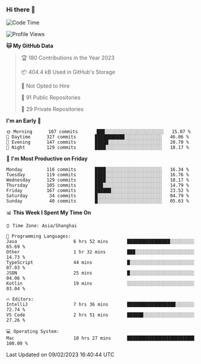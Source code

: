 ### Hi there 👋

<!--
**qbosen/qbosen** is a ✨ _special_ ✨ repository because its `README.md` (this file) appears on your GitHub profile.

Here are some ideas to get you started:

- 🔭 I’m currently working on ...
- 🌱 I’m currently learning ...
- 👯 I’m looking to collaborate on ...
- 🤔 I’m looking for help with ...
- 💬 Ask me about ...
- 📫 How to reach me: ...
- 😄 Pronouns: ...
- ⚡ Fun fact: ...
-->

<!--START_SECTION:waka-->
![Code Time](http://img.shields.io/badge/Code%20Time-1%2C159%20hrs%2043%20mins-blue)

![Profile Views](http://img.shields.io/badge/Profile%20Views-0-blue)

**🐱 My GitHub Data** 

> 🏆 180 Contributions in the Year 2023
 > 
> 📦 404.4 kB Used in GitHub's Storage 
 > 
> 🚫 Not Opted to Hire
 > 
> 📜 91 Public Repositories 
 > 
> 🔑 29 Private Repositories  
 > 
**I'm an Early 🐤** 

```text
🌞 Morning      107 commits       ███░░░░░░░░░░░░░░░░░░░░░░   15.07 % 
🌆 Daytime      327 commits       ███████████░░░░░░░░░░░░░░   46.06 % 
🌃 Evening      147 commits       █████░░░░░░░░░░░░░░░░░░░░   20.70 % 
🌙 Night        129 commits       ████░░░░░░░░░░░░░░░░░░░░░   18.17 % 

```
📅 **I'm Most Productive on Friday** 

```text
Monday         116 commits       ████░░░░░░░░░░░░░░░░░░░░░   16.34 % 
Tuesday        119 commits       ████░░░░░░░░░░░░░░░░░░░░░   16.76 % 
Wednesday      129 commits       ████░░░░░░░░░░░░░░░░░░░░░   18.17 % 
Thursday       105 commits       ███░░░░░░░░░░░░░░░░░░░░░░   14.79 % 
Friday         167 commits       ██████░░░░░░░░░░░░░░░░░░░   23.52 % 
Saturday        34 commits       █░░░░░░░░░░░░░░░░░░░░░░░░   04.79 % 
Sunday          40 commits       █░░░░░░░░░░░░░░░░░░░░░░░░   05.63 % 

```


📊 **This Week I Spent My Time On** 

```text
⌚︎ Time Zone: Asia/Shanghai

💬 Programming Languages: 
Java                     6 hrs 52 mins       ████████████████░░░░░░░░░   65.69 % 
Other                    1 hr 32 mins        ███░░░░░░░░░░░░░░░░░░░░░░   14.73 % 
TypeScript               44 mins             █░░░░░░░░░░░░░░░░░░░░░░░░   07.03 % 
JSON                     25 mins             █░░░░░░░░░░░░░░░░░░░░░░░░   04.06 % 
Kotlin                   19 mins             ░░░░░░░░░░░░░░░░░░░░░░░░░   03.04 % 

🔥 Editors: 
IntelliJ                 7 hrs 36 mins       ██████████████████░░░░░░░   72.74 % 
VS Code                  2 hrs 51 mins       ██████░░░░░░░░░░░░░░░░░░░   27.26 % 

💻 Operating System: 
Mac                      10 hrs 27 mins      █████████████████████████   100.00 % 

```


 Last Updated on 09/02/2023 16:40:44 UTC
<!--END_SECTION:waka-->
